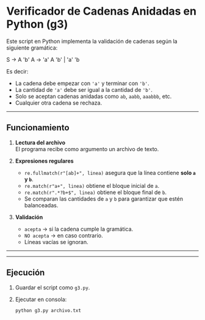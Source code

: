 # Verificador de Cadenas Anidadas en Python (g3)

Este script en Python implementa la validación de cadenas según la siguiente gramática:


S → A 'b'
A → 'a' A 'b' | 'a' 'b


Es decir:
- La cadena debe empezar con `'a'` y terminar con `'b'`.
- La cantidad de `'a'` debe ser igual a la cantidad de `'b'`.
- Solo se aceptan cadenas anidadas como `ab`, `aabb`, `aaabbb`, etc.
- Cualquier otra cadena se rechaza.

---

## Funcionamiento

1. **Lectura del archivo**  
   El programa recibe como argumento un archivo de texto.

2. **Expresiones regulares**  
   - `re.fullmatch(r"[ab]+", linea)` asegura que la línea contiene **solo `a` y `b`**.  
   - `re.match(r"a+", linea)` obtiene el bloque inicial de `a`.  
   - `re.match(r".*?b+$", linea)` obtiene el bloque final de `b`.  
   - Se comparan las cantidades de `a` y `b` para garantizar que estén balanceadas.

3. **Validación**  
   - `acepta` → si la cadena cumple la gramática.  
   - `NO acepta` → en caso contrario.  
   - Líneas vacías se ignoran.  

---

---

## Ejecución

1. Guardar el script como `g3.py`.

2. Ejecutar en consola:
   ```bash
   python g3.py archivo.txt






